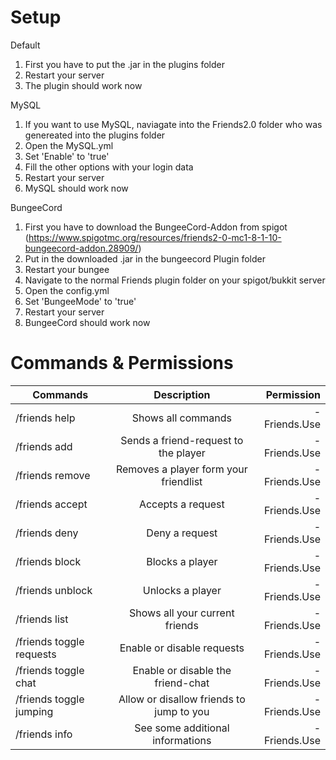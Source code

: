 # Setup

Default

1. First you have to put the .jar in the plugins folder
2. Restart your server
3. The plugin should work now

MySQL

1. If you want to use MySQL, naviagate into the Friends2.0 folder who was genereated into the plugins folder
2. Open the MySQL.yml
3. Set 'Enable' to 'true'
4. Fill the other options with your login data
5. Restart your server
4. MySQL should work now

BungeeCord

1. First you have to download the BungeeCord-Addon from spigot (https://www.spigotmc.org/resources/friends2-0-mc1-8-1-10-bungeecord-addon.28909/)
2. Put in the downloaded .jar in the bungeecord Plugin folder
3. Restart your bungee
4. Navigate to the normal Friends plugin folder on your spigot/bukkit server
5. Open the config.yml
6. Set 'BungeeMode' to 'true'
7. Restart your server
8. BungeeCord should work now

# Commands & Permissions

| Commands      | Description   | Permission  |
| ------------- |:-------------:| -----:|
| /friends help     | Shows all commands | - Friends.Use |
| /friends add <Player>      | Sends a friend-request to the player | - Friends.Use |
| /friends remove <Player> | Removes a player form your friendlist  | - Friends.Use |
| /friends accept <Player> | Accepts a request  | - Friends.Use |
| /friends deny <Player> | Deny a request  | - Friends.Use |
| /friends block <Player> | Blocks a player  | - Friends.Use |
| /friends unblock <Player> | Unlocks a player  | - Friends.Use |
| /friends list | Shows all your current friends  | - Friends.Use |
| /friends toggle requests | Enable or disable requests  | - Friends.Use
| /friends toggle chat | Enable or disable the friend-chat  | - Friends.Use |
| /friends toggle jumping | Allow or disallow friends to jump to you  | - Friends.Use |
| /friends info | See some additional informations  | - Friends.Use |
